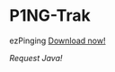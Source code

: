 # P1NG-Trak
ezPinging
<a href="https://github.com/taotheadmin/P1NG-Trak/raw/master/release/p1ng.jar">Download now!</a>

<i>Request Java!</i>
